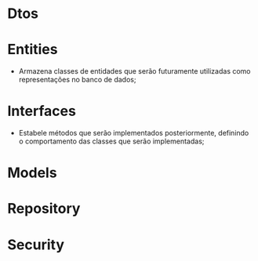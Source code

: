 ﻿# Dtos
# Entities
- Armazena classes de entidades que serão futuramente utilizadas como representações no banco de dados;
# Interfaces
- Estabele métodos que serão implementados posteriormente, definindo o comportamento das classes que serão implementadas;
# Models
# Repository
# Security